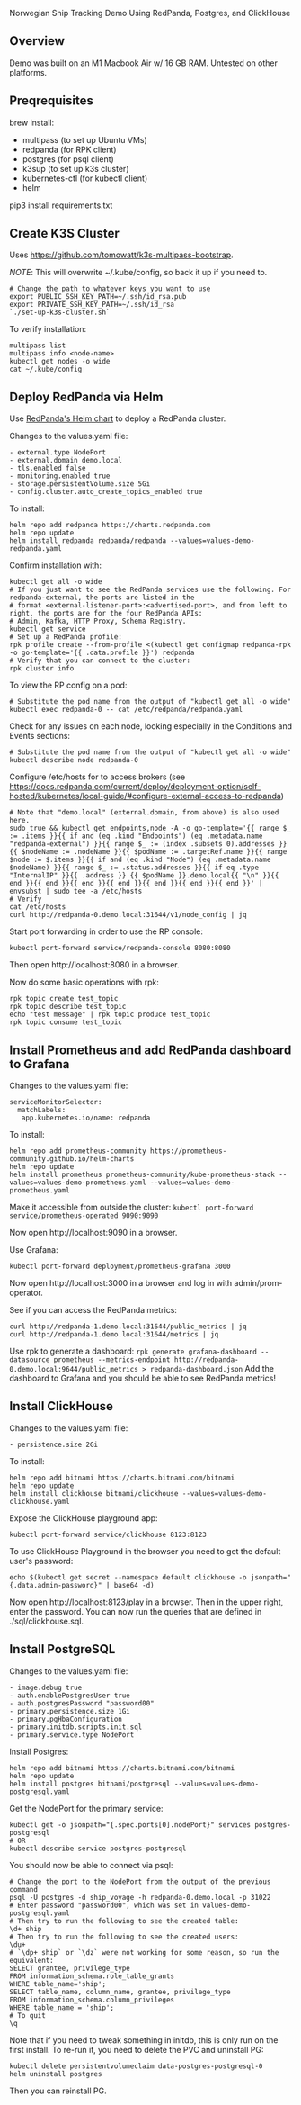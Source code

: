 Norwegian Ship Tracking Demo Using RedPanda, Postgres, and ClickHouse

## Overview

Demo was built on an M1 Macbook Air w/ 16 GB RAM. Untested on other platforms.

## Preqrequisites

brew install:
- multipass (to set up Ubuntu VMs)
- redpanda (for RPK client)
- postgres (for psql client)
- k3sup (to set up k3s cluster)
- kubernetes-ctl (for kubectl client)
- helm

pip3 install requirements.txt

## Create K3S Cluster

Uses https://github.com/tomowatt/k3s-multipass-bootstrap.

*NOTE*: This will overwrite ~/.kube/config, so back it up if you need to.

```
# Change the path to whatever keys you want to use
export PUBLIC_SSH_KEY_PATH=~/.ssh/id_rsa.pub
export PRIVATE_SSH_KEY_PATH=~/.ssh/id_rsa
`./set-up-k3s-cluster.sh`
```
To verify installation:
```
multipass list
multipass info <node-name>
kubectl get nodes -o wide
cat ~/.kube/config
```

## Deploy RedPanda via Helm

Use [RedPanda's Helm chart](https://github.com/redpanda-data/helm-charts/) to deploy a RedPanda cluster.

Changes to the values.yaml file:
```
- external.type NodePort
- external.domain demo.local
- tls.enabled false
- monitoring.enabled true
- storage.persistentVolume.size 5Gi
- config.cluster.auto_create_topics_enabled true
```
To install:
```
helm repo add redpanda https://charts.redpanda.com
helm repo update
helm install redpanda redpanda/redpanda --values=values-demo-redpanda.yaml
```
Confirm installation with:
```
kubectl get all -o wide
# If you just want to see the RedPanda services use the following. For redpanda-external, the ports are listed in the 
# format <external-listener-port>:<advertised-port>, and from left to right, the ports are for the four RedPanda APIs: 
# Admin, Kafka, HTTP Proxy, Schema Registry.
kubectl get service
# Set up a RedPanda profile:
rpk profile create --from-profile <(kubectl get configmap redpanda-rpk -o go-template='{{ .data.profile }}') redpanda
# Verify that you can connect to the cluster:
rpk cluster info
```
To view the RP config on a pod:
```
# Substitute the pod name from the output of "kubectl get all -o wide"
kubectl exec redpanda-0 -- cat /etc/redpanda/redpanda.yaml
```
Check for any issues on each node, looking especially in the Conditions and Events sections:
```
# Substitute the pod name from the output of "kubectl get all -o wide"
kubectl describe node redpanda-0
```
Configure /etc/hosts for to access brokers (see https://docs.redpanda.com/current/deploy/deployment-option/self-hosted/kubernetes/local-guide/#configure-external-access-to-redpanda)
```
# Note that "demo.local" (external.domain, from above) is also used here. 
sudo true && kubectl get endpoints,node -A -o go-template='{{ range $_ := .items }}{{ if and (eq .kind "Endpoints") (eq .metadata.name "redpanda-external") }}{{ range $_ := (index .subsets 0).addresses }}{{ $nodeName := .nodeName }}{{ $podName := .targetRef.name }}{{ range $node := $.items }}{{ if and (eq .kind "Node") (eq .metadata.name $nodeName) }}{{ range $_ := .status.addresses }}{{ if eq .type "InternalIP" }}{{ .address }} {{ $podName }}.demo.local{{ "\n" }}{{ end }}{{ end }}{{ end }}{{ end }}{{ end }}{{ end }}{{ end }}' | envsubst | sudo tee -a /etc/hosts
# Verify
cat /etc/hosts
curl http://redpanda-0.demo.local:31644/v1/node_config | jq
```
Start port forwarding in order to use the RP console:
```
kubectl port-forward service/redpanda-console 8080:8080
```
Then open http://localhost:8080 in a browser.

Now do some basic operations with rpk:
```
rpk topic create test_topic
rpk topic describe test_topic
echo "test message" | rpk topic produce test_topic
rpk topic consume test_topic
```

## Install Prometheus and add RedPanda dashboard to Grafana
Changes to the values.yaml file:
```
serviceMonitorSelector:
  matchLabels:
   app.kubernetes.io/name: redpanda
```    
To install:
```
helm repo add prometheus-community https://prometheus-community.github.io/helm-charts
helm repo update
helm install prometheus prometheus-community/kube-prometheus-stack --values=values-demo-prometheus.yaml --values=values-demo-prometheus.yaml
```
Make it accessible from outside the cluster:
`kubectl port-forward service/prometheus-operated 9090:9090`

Now open http://localhost:9090 in a browser.

Use Grafana:
```
kubectl port-forward deployment/prometheus-grafana 3000
```
Now open http://localhost:3000 in a browser and log in with admin/prom-operator.

See if you can access the RedPanda metrics:
```
curl http://redpanda-1.demo.local:31644/public_metrics | jq
curl http://redpanda-1.demo.local:31644/metrics | jq
```
Use rpk to generate a dashboard:
`rpk generate grafana-dashboard --datasource prometheus --metrics-endpoint http://redpanda-0.demo.local:9644/public_metrics > redpanda-dashboard.json`
Add the dashboard to Grafana and you should be able to see RedPanda metrics!

## Install ClickHouse
Changes to the values.yaml file:
```
- persistence.size 2Gi
```
To install:
```
helm repo add bitnami https://charts.bitnami.com/bitnami
helm repo update
helm install clickhouse bitnami/clickhouse --values=values-demo-clickhouse.yaml
```
Expose the ClickHouse playground app:
```
kubectl port-forward service/clickhouse 8123:8123
```
To use ClickHouse Playground in the browser you need to get the default user's password:
```
echo $(kubectl get secret --namespace default clickhouse -o jsonpath="{.data.admin-password}" | base64 -d)
```

Now open http://localhost:8123/play in a browser. Then in the upper right, enter the password. You can now run the queries that are defined in ./sql/clickhouse.sql.

## Install PostgreSQL
Changes to the values.yaml file:
```
- image.debug true
- auth.enablePostgresUser true
- auth.postgresPassword "password00"
- primary.persistence.size 1Gi
- primary.pgHbaConfiguration
- primary.initdb.scripts.init.sql
- primary.service.type NodePort
```

Install Postgres:
```
helm repo add bitnami https://charts.bitnami.com/bitnami
helm repo update
helm install postgres bitnami/postgresql --values=values-demo-postgresql.yaml
```
Get the NodePort for the primary service:
```
kubectl get -o jsonpath="{.spec.ports[0].nodePort}" services postgres-postgresql
# OR
kubectl describe service postgres-postgresql
```
You should now be able to connect via psql:
```
# Change the port to the NodePort from the output of the previous command
psql -U postgres -d ship_voyage -h redpanda-0.demo.local -p 31022
# Enter password "password00", which was set in values-demo-postgresql.yaml
# Then try to run the following to see the created table:
\d+ ship
# Then try to run the following to see the created users:
\du+
# `\dp+ ship` or `\dz` were not working for some reason, so run the equivalent:
SELECT grantee, privilege_type
FROM information_schema.role_table_grants
WHERE table_name='ship';
SELECT table_name, column_name, grantee, privilege_type
FROM information_schema.column_privileges
WHERE table_name = 'ship';
# To quit
\q
```
Note that if you need to tweak something in initdb, this is only run on the first install. To re-run it, you need to delete the PVC
and uninstall PG:
```
kubectl delete persistentvolumeclaim data-postgres-postgresql-0
helm uninstall postgres
```
Then you can reinstall PG.